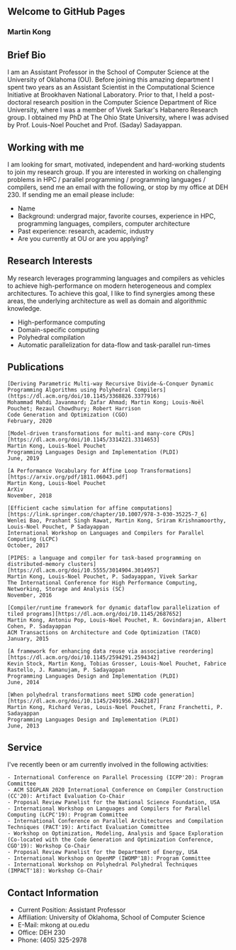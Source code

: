## Welcome to GitHub Pages

### Martin Kong

## Brief Bio
I am an Assistant Professor in the School of Computer Science at the University of Oklahoma (OU). Before joining this amazing department I spent two years as an Assistant Scientist in the Computational Science Initiative at Brookhaven National Laboratory. Prior to that, I held a post-doctoral research position in the Computer Science Department of Rice University, where I was a member of Vivek Sarkar's Habanero Research group. I obtained my PhD at The Ohio State University, where I was advised by Prof. Louis-Noel Pouchet and Prof. (Saday) Sadayappan.

## Working with me

I am looking for smart, motivated, independent and hard-working students to join my research group. If you are interested in working on challenging problems in HPC / parallel programming / programming languages / compilers, send me an email with the following, or stop by my office at DEH 230. If sending me an email please include:

- Name
- Background: undergrad major, favorite courses, experience in HPC, programming languages, compilers, computer architecture
- Past experience: research, academic, industry
- Are you currently at OU or are you applying?

## Research Interests
My research leverages programming languages and compilers as vehicles to achieve high-performance on modern heterogeneous and complex architectures. To achieve this goal, I like to find synergies among these areas, the underlying architecture as well as domain and algorithmic knowledge.

- High-performance computing
- Domain-specific computing
- Polyhedral compilation
- Automatic parallelization for data-flow and task-parallel run-times

## Publications
```
[Deriving Parametric Multi-way Recursive Divide-&-Conquer Dynamic Programming Algorithms using Polyhedral Compilers](https://dl.acm.org/doi/10.1145/3368826.3377916)
Mohammad Mahdi Javanmard; Zafar Ahmad; Martin Kong; Louis-Noël Pouchet; Rezaul Chowdhury; Robert Harrison
Code Generation and Optimization (CGO)
February, 2020
```
```
[Model-driven transformations for multi-and many-core CPUs][https://dl.acm.org/doi/10.1145/3314221.3314653]
Martin Kong, Louis-Noel Pouchet
Programming Languages Design and Implementation (PLDI)
June, 2019
```
```
[A Performance Vocabulary for Affine Loop Transformations][https://arxiv.org/pdf/1811.06043.pdf]
Martin Kong, Louis-Noel Pouchet
ArXiv
November, 2018
```
```
[Efficient cache simulation for affine computations][https://link.springer.com/chapter/10.1007/978-3-030-35225-7_6]
Wenlei Bao, Prashant Singh Rawat, Martin Kong, Sriram Krishnamoorthy, Louis-Noel Pouchet, P Sadayappan
International Workshop on Languages and Compilers for Parallel Computing (LCPC)
October, 2017
```
```
[PIPES: a language and compiler for task-based programming on distributed-memory clusters][https://dl.acm.org/doi/10.5555/3014904.3014957]
Martin Kong, Louis-Noel Pouchet, P. Sadayappan, Vivek Sarkar
The International Conference for High Performance Computing, Networking, Storage and Analysis (SC)
November, 2016
```
```
[Compiler/runtime framework for dynamic dataflow parallelization of tiled programs][https://dl.acm.org/doi/10.1145/2687652]
Martin Kong, Antoniu Pop, Louis-Noel Pouchet, R. Govindarajan, Albert Cohen, P. Sadayappan
ACM Transactions on Architecture and Code Optimization (TACO)
January, 2015
```
```
[A framework for enhancing data reuse via associative reordering][https://dl.acm.org/doi/10.1145/2594291.2594342]
Kevin Stock, Martin Kong, Tobias Grosser, Louis-Noel Pouchet, Fabrice Rastello, J. Ramanujam, P. Sadayappan
Programming Languages Design and Implementation (PLDI)
June, 2014
```
```
[When polyhedral transformations meet SIMD code generation][https://dl.acm.org/doi/10.1145/2491956.2462187]
Martin Kong, Richard Veras, Louis-Noel Pouchet, Franz Franchetti, P. Sadayappan
Programming Languages Design and Implementation (PLDI)
June, 2013
```

## Service
I've recently been or am currently involved in the following activities:
```
- International Conference on Parallel Processing (ICPP'20): Program Committee
- ACM SIGPLAN 2020 International Conference on Compiler Construction (CC'20): Artifact Evaluation Co-Chair
- Proposal Review Panelist for the National Science Foundation, USA
- International Workshop on Languages and Compilers for Parallel Computing (LCPC'19): Program Committee
- International Conference on Parallel Architectures and Compilation Techniques (PACT'19): Artifact Evaluation Committee
- Workshop on Optimization, Modeling, Analysis and Space Exploration (Co-located with the Code Generation and Optimization Conference, CGO'19): Workshop Co-Chair
- Proposal Review Panelist for the Department of Energy, USA
- International Workshop on OpenMP (IWOMP'18): Program Committee
- International Workshop on Polyhedral Polyhedral Techniques (IMPACT'18): Workshop Co-Chair
```

## Contact Information
- Current Position: Assistant Professor
- Affiliation: University of Oklahoma, School of Computer Science
- E-Mail: mkong at ou.edu
- Office: DEH 230
- Phone: (405) 325-2978
